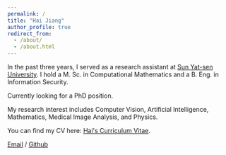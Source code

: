 ```yaml
---
permalink: /
title: "Hai Jiang"
author_profile: true
redirect_from: 
  - /about/
  - /about.html
---
```


In the past three years, I served as a research assistant at [Sun Yat-sen University](https://www.sysu.edu.cn/). 
I hold a M. Sc. in Computational Mathematics and a B. Eng. in Information Security.

Currently looking for a PhD position.

My research interest includes Computer Vision, Artificial Intelligence, Mathematics, Medical Image Analysis, and Physics.

You can find my CV here: [Hai's Curriculum Vitae](https://pigejianghai.github.io/Hai.github.io/CV/europasscv/HaiJ.pdf).

[Email](mailto:jianghai97@mail.nankai.edu.cn) / [Github](https://github.com/pigejianghai) 
<!-- https://pigejianghai.github.io/Hai.github.io/CV/Hai%20Jiang%20-%20Curriculum%20Vitae.pdf -->